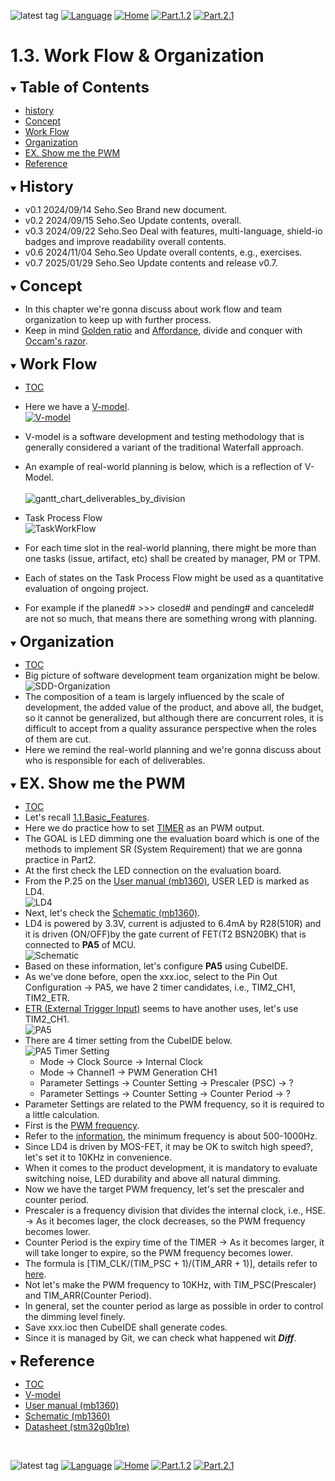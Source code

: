 ![latest tag](https://img.shields.io/github/v/tag/gtuja/CSC_MS.svg?color=brightgreen)
[![Language](https://img.shields.io/badge/Language-%E6%97%A5%E6%9C%AC%E8%AA%9E-brightgreen)](https://github.com/gtuja/CSC_MS/blob/main/Part1/3.ProcessAndOrganization.md)
[![Home](https://img.shields.io/badge/Home-Readme-brightgreen)](https://github.com/gtuja/CSC_MS/blob/main/README_en.md)
[![Part.1.2](https://img.shields.io/badge/Prev-Part.1.2-brightgreen)](https://github.com/gtuja/CSC_MS/blob/main/Part1/2.Hello%20MCU_en.md)
[![Part.2.1](https://img.shields.io/badge/Next-Part.2.1-brightgreen)](https://github.com/gtuja/CSC_MS/blob/main/Part2/1.WorFlowOnGithub_en.md)

# 1.3. Work Flow & Organization

<div id="toc"></div>
<details open>
<summary><font size="5"><b>Table of Contents</b></font></summary>

- [history](#history)
- [Concept](#Concept)
- [Work Flow](#Work_Flow)
- [Organization](#Organization)
- [EX. Show me the PWM](#Exercise)
- [Reference](#Reference)

</details>

<div id="history"></div>
<details open>
<summary><font size="5"><b>History</b></font></summary> 

- v0.1 2024/09/14 Seho.Seo Brand new document.
- v0.2 2024/09/15 Seho.Seo Update contents, overall.
- v0.3 2024/09/22 Seho.Seo Deal with features, multi-language, shield-io badges and improve readability overall contents.
- v0.6 2024/11/04 Seho.Seo Update overall contents, e.g., exercises.
- v0.7 2025/01/29 Seho.Seo Update contents and release v0.7.

</details>

<div id="Concept"></div>
<details open>
<summary><font size="5"><b>Concept</b></font></summary>

- In this chapter we're gonna discuss about work flow and team organization to keep up with further process.
- Keep in mind [Golden ratio](https://en.m.wikipedia.org/wiki/Golden_ratio) and [Affordance](https://en.m.wikipedia.org/wiki/Affordance), divide and conquer with [Occam's razor](https://en.m.wikipedia.org/wiki/Occam%27s_razor). 

</details>

<div id="Work_Flow"></div>
<details open>
<summary><font size="5"><b>Work Flow</b></font></summary>

- [TOC](#toc)
- Here we have a [V-model](https://kruschecompany.com/v-model-software-development-methodology/).<br>
[![V-model](https://kruschecompany.com/wp-content/uploads/2021/09/V-model-for-software-development-infographic-diagram.png)](https://kruschecompany.com/v-model-software-development-methodology/)
- V-model is a software development and testing methodology that is generally considered a variant of the traditional Waterfall approach. 
- An example of real-world planning is below, which is a reflection of V-Model.<br><br>
![gantt_chart_deliverables_by_division](https://github.com/gtuja/CSC_MS/blob/main/Resources/Part1/Part1_gantt_chart_deliverables_by_division.png)<br>
- Task Process Flow<br>
![TaskWorkFlow](https://github.com/gtuja/CSC_MS/blob/main/Resources/Part1/Part1_TaskWorkFlow.png)<br>

- For each time slot in the real-world planning, there might be more than one tasks (issue, artifact, etc) shall be created by manager, PM or TPM.
- Each of states on the Task Process Flow might be used as a quantitative evaluation of ongoing project.
- For example if the planed# >>> closed# and pending# and canceled# are not so much, that means there are something wrong with planning.

</details>

<div id="Organization"></div>
<details open>
<summary><font size="5"><b>Organization</b></font></summary>

- [TOC](#toc)
- Big picture of software development team organization might be below.<br>
![SDD-Organization](https://github.com/gtuja/CSC_MS/blob/main/Resources/Part1/Part1_SoftwareDevelopmentOrganization.png)<br>
- The composition of a team is largely influenced by the scale of development, the added value of the product, and above all, the budget, so it cannot be generalized, but although there are concurrent roles, it is difficult to accept from a quality assurance perspective when the roles of them are cut.
- Here we remind the real-world planning and we're gonna discuss about who is responsible for each of deliverables.

</details>

<div id="Exercise"></div>
<details open>
<summary><font size="5"><b>EX. Show me the PWM</b></font></summary>

- [TOC](#toc)
- Let's recall [1.1.Basic_Features](https://github.com/gtuja/CSC_MS/blob/main/Part1/1.What%20is%20MS.md#Basic_Features).
- Here we do practice how to set [TIMER](https://www.st.com/resource/en/application_note/an4013-introduction-to-timers-for-stm32-mcus-stmicroelectronics.pdf) as an PWM output.
- The GOAL is LED dimming one the evaluation board which is one of the methods to implement SR (System Requirement) that we are gonna practice in Part2.
- At the first check the LED connection on the evaluation board.
- From the P.25 on the [User manual (mb1360)](https://www.st.com/resource/en/user_manual/um2324-stm32-nucleo64-boards-mb1360-stmicroelectronics.pdf), USER LED is marked as LD4.<br>
![LD4](https://github.com/gtuja/CSC_MS/blob/main/Resources/Part1/Part1_LD4.png)
- Next, let's check the [Schematic (mb1360)](https://www.st.com/resource/en/schematic_pack/mb1360-g071rb-c02_schematic.pdf).
- LD4 is powered by 3.3V, current is adjusted to 6.4mA by R28(510R) and it is driven (ON/OFF)by the gate current of FET(T2 BSN20BK) that is connected to **PA5** of MCU.<br>
![Schematic](https://github.com/gtuja/CSC_MS/blob/main/Resources/Part1/Part1_LD4Schematic.png)
- Based on these information, let's configure **PA5** using CubeIDE.
- As we've done before, open the xxx.ioc, select to the Pin Out Configuration -> PA5, we have 2 timer candidates, i.e., TIM2_CH1, TIM2_ETR.
- [ETR (External Trigger Input)](https://blog.embeddedexpert.io/?p=2323) seems to have another uses, let's use TIM2_CH1.<br>
![PA5](https://github.com/gtuja/CSC_MS/blob/main/Resources/Part1/Part1_PA5_Setting.png)
- There are 4 timer setting from the CubeIDE below.<br>
![PA5 Timer Setting](https://github.com/gtuja/CSC_MS/blob/main/Resources/Part1/Part1_PA5_PWM_Setting.png)
  - Mode -> Clock Source -> Internal Clock
  - Mode -> Channel1 -> PWM Generation CH1
  - Parameter Settings -> Counter Setting -> Prescaler (PSC) -> ?
  - Parameter Settings -> Counter Setting -> Counter Period -> ?
- Parameter Settings are related to the PWM frequency, so it is required to a little calculation.
- First is the [PWM frequency](https://electronics.stackexchange.com/questions/79373/how-to-choose-right-pwm-frequency-for-led).
- Refer to the [information](https://www.ledyilighting.com/ja/led-pwm-dimming/), the minimum frequency is about 500-1000Hz.
- Since LD4 is driven by MOS-FET, it may be OK to switch high speed?, let's set it to 10KHz in convenience.
- When it comes to the product development, it is mandatory to evaluate switching noise, LED durability and above all natural dimming.
- Now we have the target PWM frequency, let's set the prescaler and counter period.
- Prescaler is a frequency division that divides the internal clock, i.e., HSE. -> As it becomes lager, the clock decreases, so the PWM frequency becomes lower.
- Counter Period is the expiry time of the TIMER -> As it becomes larger, it will take longer to expire, so the PWM frequency becomes lower.
- The formula is [TIM_CLK/(TIM_PSC + 1)/(TIM_ARR + 1)], details refer to [here](https://qiita.com/ShunHattori/items/68f099f1d77702d2535d).
- Not let's make the PWM frequency to 10KHz, with TIM_PSC(Prescaler) and TIM_ARR(Counter Period).
- In general, set the counter period as large as possible in order to control the dimming level finely.
- Save xxx.ioc then CubeIDE shall generate codes.
- Since it is managed by Git, we can check what happened wit ***Diff***.

</details>

<div id="Reference"></div>
<details open>
<summary><font size="5"><b>Reference</b></font></summary>

- [TOC](#toc)
- [V-model](https://kruschecompany.com/v-model-software-development-methodology/)
- [User manual (mb1360)](https://www.st.com/resource/en/user_manual/um2324-stm32-nucleo64-boards-mb1360-stmicroelectronics.pdf)
- [Schematic (mb1360)](https://www.st.com/resource/en/schematic_pack/mb1360-g071rb-c02_schematic.pdf)
- [Datasheet (stm32g0b1re)](https://www.st.com/resource/en/datasheet/stm32g0b1re.pdf)

</details>
<br>

![latest tag](https://img.shields.io/github/v/tag/gtuja/CSC_MS.svg?color=brightgreen)
[![Language](https://img.shields.io/badge/Language-%E6%97%A5%E6%9C%AC%E8%AA%9E-brightgreen)](https://github.com/gtuja/CSC_MS/blob/main/Part1/3.ProcessAndOrganization.md)
[![Home](https://img.shields.io/badge/Home-Readme-brightgreen)](https://github.com/gtuja/CSC_MS/blob/main/README_en.md)
[![Part.1.2](https://img.shields.io/badge/Prev-Part.1.2-brightgreen)](https://github.com/gtuja/CSC_MS/blob/main/Part1/2.Hello%20MCU_en.md)
[![Part.2.1](https://img.shields.io/badge/Next-Part.2.1-brightgreen)](https://github.com/gtuja/CSC_MS/blob/main/Part2/1.WorFlowOnGithub_en.md)